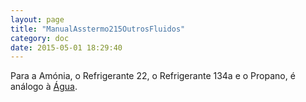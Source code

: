 ```yaml
---
layout: page
title: "ManualAsstermo215OutrosFluidos"
category: doc
date: 2015-05-01 18:29:40
---
```


Para a Amónia, o Refrigerante 22, o Refrigerante 134a e o Propano, é análogo à [Água](ManualAsstermo215Agua.md).
